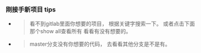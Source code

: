 ### 刚接手新项目 tips

- > 看不到gitlab里面你想要的项目， 根据关键字搜索一下。 或者点击下面那个show all查看所有 看看有没有想要的。
- > master分支没有你想要的代码， 去看看其他分支是不是有。